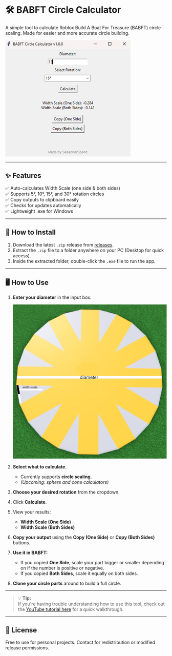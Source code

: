 # 🛠️ BABFT Circle Calculator

A simple tool to calculate Roblox Build A Boat For Treasure (BABFT) circle scaling. Made for easier and more accurate circle building.

![App Preview](https://github.com/SeasonerSpeed/babft-circle-calculator/blob/main/images/preview.png) <!-- If you add a preview image -->

---

## ✨ **Features**

✅ Auto-calculates Width Scale (one side & both sides)  
✅ Supports 5°, 10°, 15°, and 30° rotation circles  
✅ Copy outputs to clipboard easily  
✅ Checks for updates automatically  
✅ Lightweight .exe for Windows

---

## 💾 **How to Install**

1. Download the latest `.zip` release from [releases](https://github.com/SeasonerSpeed/babft-circle-calculator/releases).  
2. Extract the `.zip` file to a folder anywhere on your PC (Desktop for quick access).  
3. Inside the extracted folder, double-click the `.exe` file to run the app.

---

## 🖥️ **How to Use**

1. **Enter your diameter** in the input box.  
   
   ![How to Find Diameter](https://github.com/SeasonerSpeed/babft-circle-calculator/blob/main/images/diameter.png)

2. **Select what to calculate.**  
   - Currently supports **circle scaling**.  
   - *(Upcoming: sphere and cone calculators)*

3. **Choose your desired rotation** from the dropdown.

4. Click **Calculate**.

5. View your results:  
   - **Width Scale (One Side)**  
   - **Width Scale (Both Sides)**

6. **Copy your output** using the **Copy (One Side)** or **Copy (Both Sides)** buttons.

7. **Use it in BABFT:**  
   - If you copied **One Side**, scale your part bigger or smaller depending on if the number is positive or negative.  
   - If you copied **Both Sides**, scale it equally on both sides.

8. **Clone your circle parts** around to build a full circle.

---

> 💡 **Tip:**  
> If you're having trouble understanding how to use this tool, check out the [YouTube tutorial here](https://www.youtube.com/watch?v=dmz-S7B-4B8) for a quick walkthrough.

---

## 📜 **License**

Free to use for personal projects. Contact for redistribution or modified release permissions.
